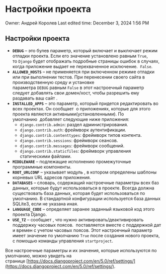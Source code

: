 # Настройки проекта

Owner: Андрей Королев
Last edited time: December 3, 2024 1:56 PM

## Настройки проекта

- **`DEBUG`** – это булев параметр, который включает и выключает режим отладки проекта. Если его значение установлено равным `True`, то `Django` будет отображать подробные страницы ошибок в случаях, когда приложение выдает не перехваченное исключение.  `False`.
- **`ALLOWED_HOSTS`** – не применяется при включенном режиме отладки или при выполнении тестов. При перенесении своего сайта в производственную среду и установке параметра `DEBUG` равным `False` в этот настроечный параметр следует добавлять свои домен/хост, чтобы разрешить ему раздавать ваш сайт .
- **`INSTALLED_APPS`** – это параметр, который придется редактировать во всех проектах. Он сообщает  о приложениях, которые для этого проекта являются активными(установленными). По умолчанию  добавляет следующие ниже приложения:
    - `django.contrib.admin`: раздел администрирования.
    - `django.contrib.auth`: фреймворк аутентификации.
    - `django.contrib.contenttypes`: фреймворк типов контента.
    - `django.contrib.sessions`: фреймворк сеансов.
    - `django.contrib.messages`: фреймворк сообщений.
    - `django.contrib.staticfiles`: фреймворк управления статическими файлами.
- **`MIDDLEWARE`** – подлежащие исполнению промежуточные программные компоненты.
- **`ROOT_URLCONF`** – указывает модуль , в котором определены шаблоны корневых URL адресов приложения.
- **`DATABASES`** – словарь, содержащий настроечные параметры всех баз данных, которые будут использоваться в проекте. Всегда должна существовать база данных, которая будет использоваться по умолчанию. В стандартной конфигурации используется база данных SQLite3, если не указана иная.
- **`LANGUAGE_CODE`** – определяет заранее заданный языковой код этого проекта Django.
- **`USE_TZ`** – сообщает , что нужно активировать/деактивировать поддержку часовых поясов.  поставляется вместе с поддержкой дат и времен с учетом часовых поясов. Этот настроечный параметр имеет значение по умолчанию `True` после создания нового проекта, с помощью команды управления `startproject`.

Все настроечные параметры и их значения, которые используются по умолчанию, можно увидеть на странице [https://docs.djangoproject.com/en/5.0/ref/settings/](https://docs.djangoproject.com/en/5.0/ref/settings/).